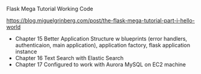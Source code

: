 Flask Mega Tutorial Working Code

https://blog.miguelgrinberg.com/post/the-flask-mega-tutorial-part-i-hello-world


* Chapter 15  Better Application Structure w blueprints (error handlers, authenticaion, main application), application factory, flask application instance 
* Chapter 16  Text Search with Elastic Search
* Chapter 17  Configured to work with Aurora MySQL on EC2 machine  